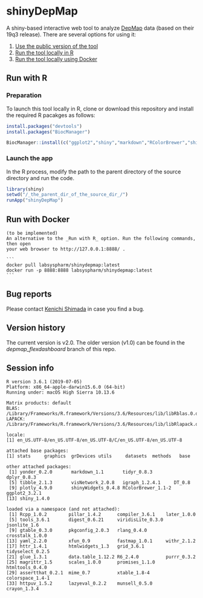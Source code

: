 # shinyDepMap 
A shiny-based interactive web tool to analyze [DepMap](https://depmap.org/) data
(based on their 19q3 release). There are several options for using it:

1. [Use the public version of the tool](https://labsyspharm.shinyapps.io/depmap/)
2. [Run the tool locally in R](#run-with-r)
3. [Run the tool locally using Docker](#run-with-docker)

## Run with R

### Preparation
To launch this tool locally in R, clone or download this repository and install
the required R pacakges as follows:

```r
install.packages("devtools")
install.packages("BiocManager")

BiocManager::install(c("ggplot2","shiny","markdown","RColorBrewer","shinyWidgets","plotly","DT","igraph","visNetwork","tibble","dplyr","tidyr","yonder"))
```

### Launch the app
In the R process, modify the path to the parent directory of the source directory and run the code. 
```r
library(shiny)
setwd("/_the_parent_dir_of_the_source_dir_/")
runApp("shinyDepMap")
```

## Run with Docker 
	(to be implemented)
	An alternative to the _Run with R_ option. Run the following commands, then open
	your web browser to http://127.0.0.1:8888/ .

	```
	docker pull labsyspharm/shinydepmap:latest
	docker run -p 8888:8888 labsyspharm/shinydepmap:latest
	```

## Bug reports
Please contact [Kenichi Shimada](mailto:kenichi_shimada@hms.harvard.edu) in case
you find a bug.

## Version history
The current version is v2.0. 
The older version (v1.0) can be found in the *depmap_flexdashboard* branch of this repo.

## Session info

	R version 3.6.1 (2019-07-05)
	Platform: x86_64-apple-darwin15.6.0 (64-bit)
	Running under: macOS High Sierra 10.13.6

	Matrix products: default
	BLAS:   /Library/Frameworks/R.framework/Versions/3.6/Resources/lib/libRblas.0.dylib
	LAPACK: /Library/Frameworks/R.framework/Versions/3.6/Resources/lib/libRlapack.dylib

	locale:
	[1] en_US.UTF-8/en_US.UTF-8/en_US.UTF-8/C/en_US.UTF-8/en_US.UTF-8

	attached base packages:
	[1] stats     graphics  grDevices utils     datasets  methods   base     

	other attached packages:
	 [1] yonder_0.2.0       markdown_1.1       tidyr_0.8.3        dplyr_0.8.3       
	 [5] tibble_2.1.3       visNetwork_2.0.8   igraph_1.2.4.1     DT_0.8            
	 [9] plotly_4.9.0       shinyWidgets_0.4.8 RColorBrewer_1.1-2 ggplot2_3.2.1     
	[13] shiny_1.4.0       

	loaded via a namespace (and not attached):
	 [1] Rcpp_1.0.2        pillar_1.4.2      compiler_3.6.1    later_1.0.0      
	 [5] tools_3.6.1       digest_0.6.21     viridisLite_0.3.0 jsonlite_1.6     
	 [9] gtable_0.3.0      pkgconfig_2.0.3   rlang_0.4.0       crosstalk_1.0.0  
	[13] yaml_2.2.0        xfun_0.9          fastmap_1.0.1     withr_2.1.2      
	[17] httr_1.4.1        htmlwidgets_1.3   grid_3.6.1        tidyselect_0.2.5 
	[21] glue_1.3.1        data.table_1.12.2 R6_2.4.0          purrr_0.3.2      
	[25] magrittr_1.5      scales_1.0.0      promises_1.1.0    htmltools_0.4.0  
	[29] assertthat_0.2.1  mime_0.7          xtable_1.8-4      colorspace_1.4-1 
	[33] httpuv_1.5.2      lazyeval_0.2.2    munsell_0.5.0     crayon_1.3.4     

